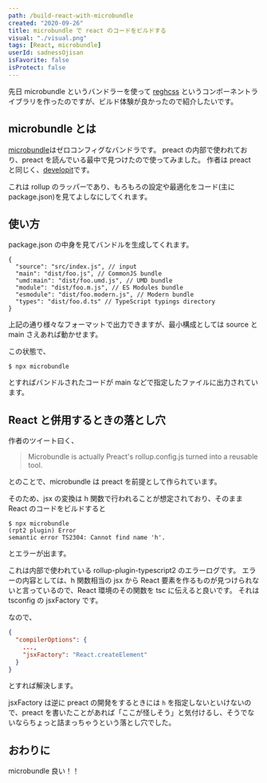 ```yaml
---
path: /build-react-with-microbundle
created: "2020-09-26"
title: microbundle で react のコードをビルドする
visual: "./visual.png"
tags: [React, microbundle]
userId: sadnessOjisan
isFavorite: false
isProtect: false
---
```


先日 microbundle というバンドラーを使って [reghcss](https://github.com/sadnessOjisan/reghcss) というコンポーネントライブラリを作ったのですが、ビルド体験が良かったので紹介したいです。

## microbundle とは

[microbundle](https://github.com/developit/microbundle)はゼロコンフィグなバンドラです。
preact の内部で使われており、preact を読んでいる最中で見つけたので使ってみました。
作者は preact と同じく、[developit](https://github.com/developit)です。

これは rollup のラッパーであり、もろもろの設定や最適化をコード(主に package.json)を見てよしなにしてくれます。

## 使い方

package.json の中身を見てバンドルを生成してくれます。

```javascripton
{
  "source": "src/index.js", // input
  "main": "dist/foo.js", // CommonJS bundle
  "umd:main": "dist/foo.umd.js", // UMD bundle
  "module": "dist/foo.m.js", // ES Modules bundle
  "esmodule": "dist/foo.modern.js", // Modern bundle
  "types": "dist/foo.d.ts" // TypeScript typings directory
}
```

上記の通り様々なフォーマットで出力できますが、最小構成としては source と main さえあれば動かせます。

この状態で、

```shellscript
$ npx microbundle
```

とすればバンドルされたコードが main などで指定したファイルに出力されています。

## React と併用するときの落とし穴

作者のツイート曰く、

> Microbundle is actually Preact's rollup.config.js turned into a reusable tool.

とのことで、microbundle は preact を前提として作られています。

そのため、jsx の変換は h 関数で行われることが想定されており、そのまま React のコードをビルドすると

```shellscript
$ npx microbundle
(rpt2 plugin) Error
semantic error TS2304: Cannot find name 'h'.
```

とエラーが出ます。

これは内部で使われている rollup-plugin-typescript2 のエラーログです。
エラーの内容としては、h 関数相当の jsx から React 要素を作るものが見つけられないと言っているので、React 環境のその関数を tsc に伝えると良いです。
それは tsconfig の jsxFactory です。

なので、

```javascripton:title=tsconfig.json
{
  "compilerOptions": {
    ...,
    "jsxFactory": "React.createElement"
  }
}
```

とすれば解決します。

jsxFactory は逆に preact の開発をするときには `h` を指定しないといけないので、preact を書いたことがあれば「ここが怪しそう」と気付けるし、そうでないならちょっと詰まっちゃうという落とし穴でした。

## おわりに

microbundle 良い！！
